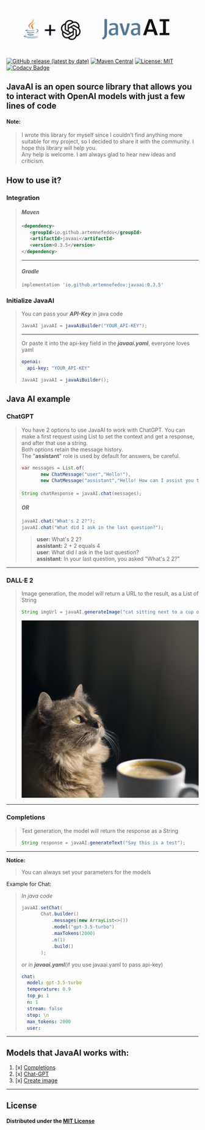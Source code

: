 ![JavaAI logo](https://github.com/artemnefedov/JavaAI/blob/resource/img/javaAi_logo.png?raw=true)


[![GitHub release (latest by date)](https://img.shields.io/github/v/release/artemnefedov/JavaAI?logo=GitHub)](https://github.com/artemnefedov/JavaAI/releases)
[![Maven Central](https://img.shields.io/maven-central/v/io.github.artemnefedov/javaai.svg?label=Maven%20Central&logo=apachemaven)](https://central.sonatype.com/artifact/io.github.artemnefedov/javaai/)
[![License: MIT](https://img.shields.io/badge/License-MIT-yellow.svg)](https://github.com/artemnefedov/JavaAI/blob/main/LICENSE)
[![Codacy Badge](https://app.codacy.com/project/badge/Grade/1194ce221f4f46ed950d4b05e6fd248c)](https://app.codacy.com/gh/artemnefedov/JavaAI/dashboard?utm_source=gh&utm_medium=referral&utm_content=&utm_campaign=Badge_grade)




## JavaAI is an open source library that allows you to interact with OpenAI models with just a few lines of code

#### Note:

> I wrote this library for myself since I couldn't find anything more suitable for my project, so I decided to share it
> with the community. I hope this library will help you.<br>
> Any help is welcome. I am always glad to hear new ideas and criticism.

## How to use it?

### Integration

>#### _Maven_
>
>```xml
><dependency>
>    <groupId>io.github.artemnefedov</groupId>
>    <artifactId>javaai</artifactId>
>    <version>0.3.5</version>
></dependency>
>```
> ___
>#### _Gradle_
>
>```groovy
>implementation 'io.github.artemnefedov:javaai:0.3.5'
>```

### Initialize JavaAI

> You can pass your _**API-Key**_ in java code
>```java
>JavaAI javaAI = javaAiBuilder("YOUR_API-KEY");
>```
> ___
>
> Or paste it into the api-key field in the _**javaai.yaml**_, everyone loves yaml
>```yaml
>openai:
>   api-key: "YOUR_API-KEY"
>```
>```java
>JavaAI javaAI = javaAiBuilder();
>```

## Java AI example

### ChatGPT

>You have 2 options to use JavaAI to work with ChatGPT.
You can make a first request using List<ChatMessage> to set the context and get a response, and after that use a string.
<br>Both options retain the message history.
<br>The "**assistant**" role is used by default for answers, be careful.
>```java
>var messages = List.of(
>        new ChatMessage("user","Hello!"),
>        new ChatMessage("assistant","Hello! How can I assist you today?"));
>
>String chatResponse = javaAI.chat(messages);
>```
>#### _OR_
>```java
>javaAI.chat("What's 2 2?"); 
>javaAI.chat("What did I ask in the last question?");
>```
> > **user:** What's 2 2?<br>
> > **assistant:** 2 + 2 equals 4<br>
> > **user**: What did I ask in the last question?<br>
> > **assistant**: In your last question, you asked "What's 2 2?"<br>
---
### DALL·E 2
>Image generation, the model will return a URL to the result, as a List of String
>```java
>String imgUrl = javaAI.generateImage("cat sitting next to a cup of coffee");
>```
> ![cat_image](https://github.com/artemnefedov/JavaAI/blob/resource/img/cat_%20of_coffee.png?raw=true)
---
### Completions
>Text generation, the model will return the response as a String
>```java
>String response = javaAI.generateText("Say this is a test");
>```
---
**Notice:**

> You can always set your parameters for the models

Example for Chat:
> _In java code_
>```java
>javaAI.setChat(
>        Chat.builder()
>            .messages(new ArrayList<>())
>            .model("gpt-3.5-turbo")
>            .maxTokens(2000)
>            .n(1)
>            .build()
>        );
>```
> _or in **javaai.yaml**_(if you use javaai.yaml to pass api-key)
> ```yaml
> chat:
>   model: gpt-3.5-turbo
>   temperature: 0.9
>   top_p: 1
>   n: 1
>   stream: false
>   stop: \n
>   max_tokens: 2000
>   user:
> ```
---

## Models that JavaAI works with:

1. [x] [Completions](https://platform.openai.com/docs/api-reference/completions)
2. [x] [Chat-GPT](https://platform.openai.com/docs/api-reference/chat)
3. [x] [Create image](https://platform.openai.com/docs/api-reference/images/create)

---
## License

#### Distributed under the [MIT License](./LICENSE)
